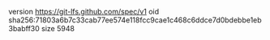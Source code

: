 version https://git-lfs.github.com/spec/v1
oid sha256:71803a6b7c33cab77ee574e118fcc9cae1c468c6ddce7d0bdebbe1eb3babff30
size 5948
